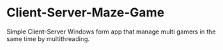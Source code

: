 # Client-Server-Maze-Game
Simple Client-Server Windows form app that manage multi gamers in the same time by multithreading.
